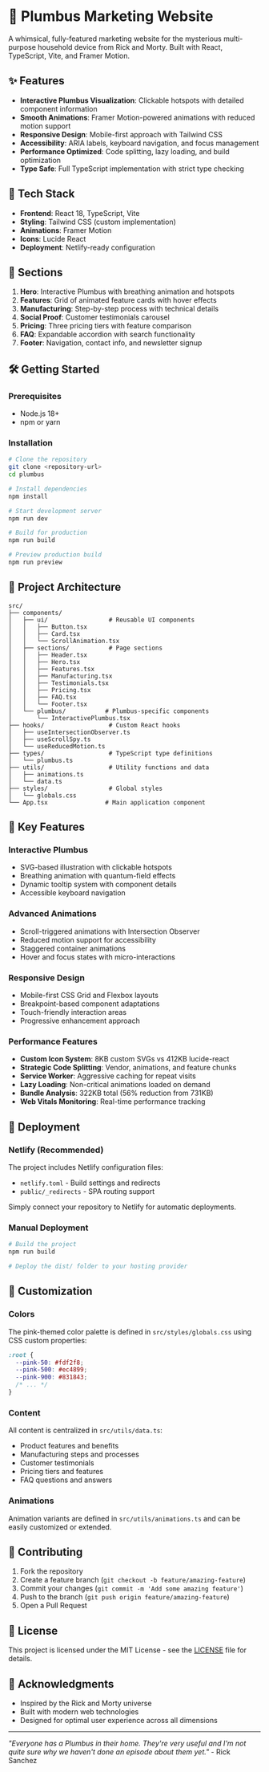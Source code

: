 # 🌸 Plumbus Marketing Website

A whimsical, fully-featured marketing website for the mysterious multi-purpose household device from Rick and Morty. Built with React, TypeScript, Vite, and Framer Motion.

## ✨ Features

- **Interactive Plumbus Visualization**: Clickable hotspots with detailed component information
- **Smooth Animations**: Framer Motion-powered animations with reduced motion support
- **Responsive Design**: Mobile-first approach with Tailwind CSS
- **Accessibility**: ARIA labels, keyboard navigation, and focus management
- **Performance Optimized**: Code splitting, lazy loading, and build optimization
- **Type Safe**: Full TypeScript implementation with strict type checking

## 🚀 Tech Stack

- **Frontend**: React 18, TypeScript, Vite
- **Styling**: Tailwind CSS (custom implementation)
- **Animations**: Framer Motion
- **Icons**: Lucide React
- **Deployment**: Netlify-ready configuration

## 📱 Sections

1. **Hero**: Interactive Plumbus with breathing animation and hotspots
2. **Features**: Grid of animated feature cards with hover effects
3. **Manufacturing**: Step-by-step process with technical details
4. **Social Proof**: Customer testimonials carousel
5. **Pricing**: Three pricing tiers with feature comparison
6. **FAQ**: Expandable accordion with search functionality
7. **Footer**: Navigation, contact info, and newsletter signup

## 🛠 Getting Started

### Prerequisites

- Node.js 18+ 
- npm or yarn

### Installation

```bash
# Clone the repository
git clone <repository-url>
cd plumbus

# Install dependencies
npm install

# Start development server
npm run dev

# Build for production
npm run build

# Preview production build
npm run preview
```

## 📁 Project Architecture

```
src/
├── components/
│   ├── ui/                 # Reusable UI components
│   │   ├── Button.tsx
│   │   ├── Card.tsx
│   │   └── ScrollAnimation.tsx
│   ├── sections/           # Page sections
│   │   ├── Header.tsx
│   │   ├── Hero.tsx
│   │   ├── Features.tsx
│   │   ├── Manufacturing.tsx
│   │   ├── Testimonials.tsx
│   │   ├── Pricing.tsx
│   │   ├── FAQ.tsx
│   │   └── Footer.tsx
│   └── plumbus/           # Plumbus-specific components
│       └── InteractivePlumbus.tsx
├── hooks/                  # Custom React hooks
│   ├── useIntersectionObserver.ts
│   ├── useScrollSpy.ts
│   └── useReducedMotion.ts
├── types/                  # TypeScript type definitions
│   └── plumbus.ts
├── utils/                  # Utility functions and data
│   ├── animations.ts
│   └── data.ts
├── styles/                 # Global styles
│   └── globals.css
└── App.tsx                # Main application component
```

## 🎯 Key Features

### Interactive Plumbus
- SVG-based illustration with clickable hotspots
- Breathing animation with quantum-field effects
- Dynamic tooltip system with component details
- Accessible keyboard navigation

### Advanced Animations
- Scroll-triggered animations with Intersection Observer
- Reduced motion support for accessibility
- Staggered container animations
- Hover and focus states with micro-interactions

### Responsive Design
- Mobile-first CSS Grid and Flexbox layouts
- Breakpoint-based component adaptations
- Touch-friendly interaction areas
- Progressive enhancement approach

### Performance Features
- **Custom Icon System**: 8KB custom SVGs vs 412KB lucide-react
- **Strategic Code Splitting**: Vendor, animations, and feature chunks
- **Service Worker**: Aggressive caching for repeat visits
- **Lazy Loading**: Non-critical animations loaded on demand
- **Bundle Analysis**: 322KB total (56% reduction from 731KB)
- **Web Vitals Monitoring**: Real-time performance tracking

## 🚀 Deployment

### Netlify (Recommended)

The project includes Netlify configuration files:

- `netlify.toml` - Build settings and redirects
- `public/_redirects` - SPA routing support

Simply connect your repository to Netlify for automatic deployments.

### Manual Deployment

```bash
# Build the project
npm run build

# Deploy the dist/ folder to your hosting provider
```

## 🎨 Customization

### Colors
The pink-themed color palette is defined in `src/styles/globals.css` using CSS custom properties:

```css
:root {
  --pink-50: #fdf2f8;
  --pink-500: #ec4899;
  --pink-900: #831843;
  /* ... */
}
```

### Content
All content is centralized in `src/utils/data.ts`:

- Product features and benefits
- Manufacturing steps and processes
- Customer testimonials
- Pricing tiers and features
- FAQ questions and answers

### Animations
Animation variants are defined in `src/utils/animations.ts` and can be easily customized or extended.

## 🤝 Contributing

1. Fork the repository
2. Create a feature branch (`git checkout -b feature/amazing-feature`)
3. Commit your changes (`git commit -m 'Add some amazing feature'`)
4. Push to the branch (`git push origin feature/amazing-feature`)
5. Open a Pull Request

## 📄 License

This project is licensed under the MIT License - see the [LICENSE](LICENSE) file for details.

## 🙏 Acknowledgments

- Inspired by the Rick and Morty universe
- Built with modern web technologies
- Designed for optimal user experience across all dimensions

---

*"Everyone has a Plumbus in their home. They're very useful and I'm not quite sure why we haven't done an episode about them yet."* - Rick Sanchez